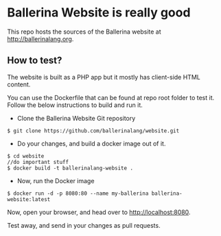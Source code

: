 # Ballerina Website is really good

This repo hosts the sources of the Ballerina website at <http://ballerinalang.org>.

## How to test?

The website is built as a PHP app but it mostly has client-side HTML content.

You can use the Dockerfile that can be found at repo root folder to test it. Follow the below instructions to build and run it.

* Clone the Ballerina Website Git repository

`$ git clone https://github.com/ballerinalang/website.git`

* Do your changes, and build a docker image out of it.

```
$ cd website
//do important stuff
$ docker build -t ballerinalang-website .
```
* Now, run the Docker image

`$ docker run -d -p 8080:80 --name my-ballerina ballerina-website:latest`

Now, open your browser, and head over to <http://localhost:8080>.

Test away, and send in your changes as pull requests.
